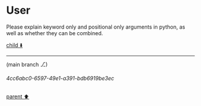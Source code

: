 # User

Please explain keyword only and positional only arguments in python, as well as whether they can be combined.

[child ⬇️](#4cc6abc0-6597-49e1-a391-bdb6919be3ec)

---

(main branch ⎇)
###### 4cc6abc0-6597-49e1-a391-bdb6919be3ec
[parent ⬆️](#aaa240dd-d2a9-4183-b5bb-a38a9b604834)
